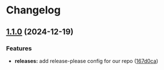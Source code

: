 # Changelog

## [1.1.0](https://github.com/maxa-ai/releases-maxa-ai.github.io/compare/releases-maxa-ai-v1.0.0...releases-maxa-ai-v1.1.0) (2024-12-19)


### Features

* **releases:** add release-please config for our repo ([167d0ca](https://github.com/maxa-ai/releases-maxa-ai.github.io/commit/167d0ca88d554fd4a6568460e804a98bbee99816))
